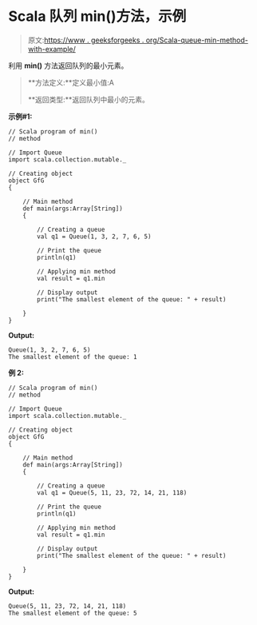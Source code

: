 # Scala 队列 min()方法，示例

> 原文:[https://www . geeksforgeeks . org/Scala-queue-min-method-with-example/](https://www.geeksforgeeks.org/scala-queue-min-method-with-example/)

利用 **min()** 方法返回队列的最小元素。

> **方法定义:**定义最小值:A
> 
> **返回类型:**返回队列中最小的元素。

**示例#1:**

```
// Scala program of min() 
// method 

// Import Queue  
import scala.collection.mutable._

// Creating object 
object GfG 
{ 

    // Main method 
    def main(args:Array[String]) 
    { 

        // Creating a queue 
        val q1 = Queue(1, 3, 2, 7, 6, 5) 

        // Print the queue
        println(q1)

        // Applying min method 
        val result = q1.min

        // Display output
        print("The smallest element of the queue: " + result)

    } 
} 
```

**Output:**

```
Queue(1, 3, 2, 7, 6, 5)
The smallest element of the queue: 1

```

**例 2:**

```
// Scala program of min() 
// method 

// Import Queue  
import scala.collection.mutable._

// Creating object 
object GfG 
{ 

    // Main method 
    def main(args:Array[String]) 
    { 

        // Creating a queue 
        val q1 = Queue(5, 11, 23, 72, 14, 21, 118) 

        // Print the queue
        println(q1)

        // Applying min method 
        val result = q1.min

        // Display output
        print("The smallest element of the queue: " + result)

    } 
} 
```

**Output:**

```
Queue(5, 11, 23, 72, 14, 21, 118)
The smallest element of the queue: 5

```